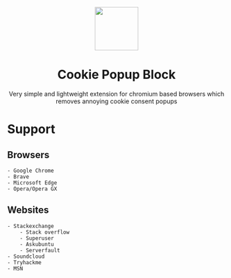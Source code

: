 <p align="center"><image height="100" src="icon/128.png"></p>
<h1 align="center">Cookie Popup Block</h1>
<p align="center">Very simple and lightweight extension for chromium based browsers which removes annoying cookie consent popups</p>

# Support
## Browsers
    - Google Chrome
    - Brave
    - Microsoft Edge
    - Opera/Opera GX
## Websites
    - Stackexchange
        - Stack overflow
        - Superuser
        - Askubuntu
        - Serverfault
    - Soundcloud
    - Tryhackme
    - MSN